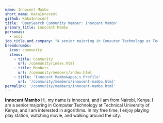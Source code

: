 ```yaml
---
name: Innocent Mambo
short_name: KakaInnocent
github: KakaInnocent
title: 'OpenSearch Community Member: Innocent Mambo'
primary_title: Innocent Mambo
personas:
  - osci
job_title_and_company: "A senior majoring in Computer Technology at Technical University of Kenya"
breadcrumbs:
  icon: community
  items:
    - title: Community
      url: /community/index.html
    - title: Members
      url: /community/members/index.html
    - title: 'Innocent Mambo&apos;s Profile'
      url: '/community/members/innocent-mambo.html'
permalink: '/community/members/innocent-mambo.html'
---
```


**Innocent Mambo** Hi, my name is Innocent, and I am from Nairobi, Kenya. I am a senior majoring in Computer Technology at Technical University of Kenya, and I am interested in algorithms. In my free time, I enjoy playing play station, watching movie, and walking around the city.

